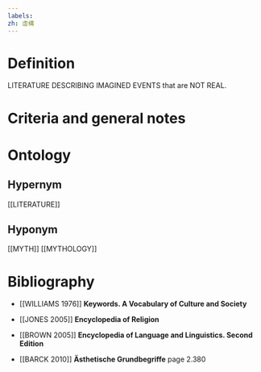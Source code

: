 ```yaml
---
labels: 
zh: 虛構
---
```


# Definition
LITERATURE DESCRIBING IMAGINED EVENTS that are NOT REAL.
# Criteria and general notes
# Ontology

## Hypernym
[[LITERATURE]]
## Hyponym
[[MYTH]]
[[MYTHOLOGY]]
# Bibliography
- [[WILLIAMS 1976]]
**Keywords.  A Vocabulary of Culture and Society** 

- [[JONES 2005]]
**Encyclopedia of Religion** 

- [[BROWN 2005]]
**Encyclopedia of Language and Linguistics. Second Edition** 

- [[BARCK 2010]]
**Ästhetische Grundbegriffe** page 2.380

